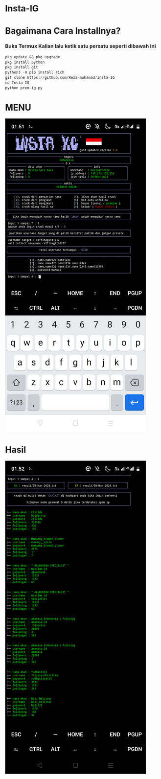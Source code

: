 # Insta-IG
# Bagaimana Cara Installnya?
### Buka Termux Kalian lalu ketik satu persatu seperti dibawah ini
```python
pkg update && pkg upgrade
pkg install python
pkg install git
python3 -m pip install rich
git clone https://github.com/Reza-muhamad/Insta-IG
cd Insta-IG
python prem-ig.py
```
# MENU
![img](https://github.com/Reza-muhamad/Insta-IG/blob/main/Screenshot_20230308-015119.png)
# Hasil
![img](https://github.com/Reza-muhamad/Insta-IG/blob/main/Screenshot_20230308-015239.png)
